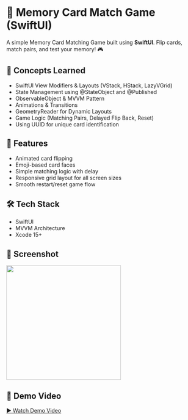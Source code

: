 # 🧠 Memory Card Match Game (SwiftUI)

A simple Memory Card Matching Game built using **SwiftUI**. Flip cards, match pairs, and test your memory! 🎮

## 🔑 Concepts Learned
- SwiftUI View Modifiers & Layouts (VStack, HStack, LazyVGrid)
- State Management using @StateObject and @Published
- ObservableObject & MVVM Pattern
- Animations & Transitions
- GeometryReader for Dynamic Layouts
- Game Logic (Matching Pairs, Delayed Flip Back, Reset)
- Using UUID for unique card identification

## 🚀 Features
- Animated card flipping
- Emoji-based card faces
- Simple matching logic with delay
- Responsive grid layout for all screen sizes
- Smooth restart/reset game flow

## 🛠️ Tech Stack
- SwiftUI
- MVVM Architecture
- Xcode 15+

## 📸 Screenshot
<img src="https://private-user-images.githubusercontent.com/66077775/473865173-6bd4096d-befb-466c-bb8f-0789e621ad33.jpeg" width="300"/>

## 🎥 Demo Video
[▶️ Watch Demo Video](https://private-user-images.githubusercontent.com/66077775/473869395-af5b10e9-9021-4ccf-bd60-d1668648446b.mp4)
